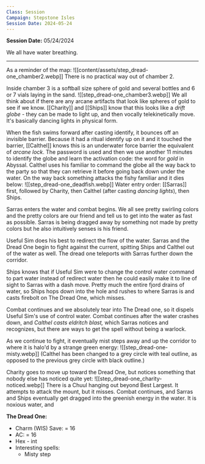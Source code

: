 ```yaml
---
Class: Session
Campaign: Stepstone Isles
Session Date: 2024-05-24
---
```

**Session Date:** 05/24/2024

We all have water breathing.

---

As a reminder of the map:
![[content/assets/step_dread-one_chamber2.webp]]
There is no practical way out of chamber 2.

Inside chamber 3 is a softball size sphere of gold and several bottles and 6 or 7 vials laying in the sand.
![[step_dread-one_chamber3.webp]]
We all think about if there are any arcane artifacts that look like spheres of gold to see if we know. [[Charity]] and [[Ships]] know that this looks like a *drift globe* - they can be made to light up, and then vocally telekinetically move. It's basically dancing lights in physical form. 

When the fish swims forward after casting identify, it bounces off an invisible barrier. Because it had a ritual identify up on it and it touched the barrier, [[Calthel]] knows this is an underwater force barrier the equivalent of *arcane lock*. The password is used and then we use another 11 minutes to identify the globe and learn the activation code: the word for *gold* in Abyssal. Calthel uses his familiar to command the globe all the way back to the party so that they can retrieve it before going back down under the water. On the way back something attacks the fishy familiar and it dies below:
![[step_dread-one_deadfish.webp]]
Water entry order: [[Sarras]] first, followed by Charity, then Calthel (after casting *dancing lights*), then Ships. 

Sarras enters the water and combat begins. We all see pretty swirling colors and the pretty colors are our friend and tell us to get into the water as fast as possible. Sarras is being dragged away by something not made by pretty colors but he also intuitively senses is his friend.

Useful Sim does his best to redirect the flow of the water. Sarras and the Dread One begin to fight against the current, spitting Ships and Calthel out of the water as well. The dread one teleports with Sarras further down the corridor.

Ships knows that if Useful Sim were to change the control water command to part water instead of redirect water then he could easily make it to line of sight to Sarras with a dash move. Pretty much the entire fjord drains of water, so Ships hops down into the hole and rushes to where Sarras is and casts firebolt on The Dread One, which misses.

Combat continues and we absolutely tear into The Dread one, so it dispels Useful Sim's use of control water. Combat continues after the water crashes down, and *Calthel casts eldritch blast,* which Sarras notices and recognizes, but there are ways to get the spell without being a warlock.

As we continue to fight, it eventually mist steps away and up the corridor to where it is halo'd by a strange green energy:
![[step_dread-one-misty.webp]]
(Calthel has been changed to a grey circle with teal outline, as opposed to the previous grey circle with black outline.)

Charity goes to move up toward the Dread One, but notices something that nobody else has noticed quite yet:
![[step_dread-one_charity-noticed.webp]]
There is a Chuul hanging out beyond Best Largest. It attempts to attack the mount, but it misses. Combat continues, and Sarras and Ships eventually get dragged into the greenish energy in the water. It is noxious water, and 

**The Dread One:** 
- Charm (WIS) Save: = 16
- AC: = 16
- Hex - int
- Interesting spells:
	- Misty step